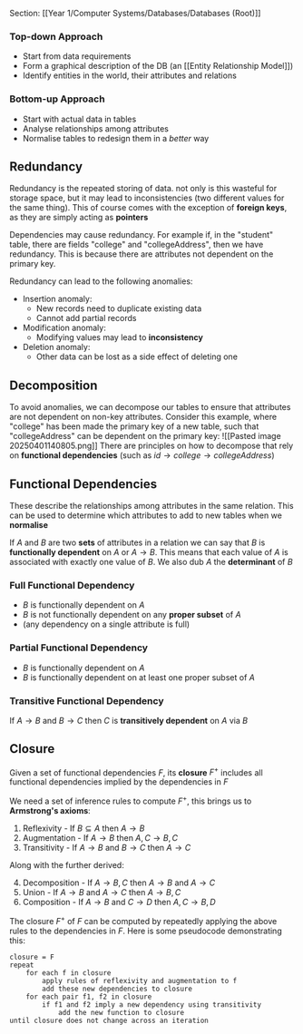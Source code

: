 Section: [[Year 1/Computer Systems/Databases/Databases (Root)]]
### Top-down Approach

- Start from data requirements
- Form a graphical description of the DB (an [[Entity Relationship Model]])
- Identify entities in the world, their attributes and relations
### Bottom-up Approach

- Start with actual data in tables
- Analyse relationships among attributes
- Normalise tables to redesign them in a *better* way
## Redundancy

Redundancy is the repeated storing of data. not only is this wasteful for storage space, but it may lead to inconsistencies (two different values for the same thing). This of course comes with the exception of **foreign keys**, as they are simply acting as **pointers**

Dependencies may cause redundancy. For example if, in the "student" table, there are fields "college" and "collegeAddress", then we have redundancy. This is because there are attributes not dependent on the primary key.

Redundancy can lead to the following anomalies:

- Insertion anomaly:
	- New records need to duplicate existing data
	- Cannot add partial records
- Modification anomaly:
	- Modifying values may lead to **inconsistency**
- Deletion anomaly:
	- Other data can be lost as a side effect of deleting one
## Decomposition

To avoid anomalies, we can decompose our tables to ensure that attributes are not dependent on non-key attributes. Consider this example, where "college" has been made the primary key of a new table, such that "collegeAddress" can be dependent on the primary key:
![[Pasted image 20250401140805.png]]
There are principles on how to decompose that rely on **functional dependencies** (such as $id\rightarrow college\rightarrow collegeAddress$)
## Functional Dependencies

These describe the relationships among attributes in the same relation. This can be used to determine which attributes to add to new tables when we **normalise**  

If $A$ and $B$ are two **sets** of attributes in a relation we can say that $B$ is **functionally dependent** on $A$ or $A\rightarrow B$. This means that each value of $A$ is associated with exactly one value of $B$. We also dub $A$ the **determinant** of $B$
### Full Functional Dependency

- $B$ is functionally dependent on $A$
- $B$ is not functionally dependent on any **proper subset** of $A$
- (any dependency on a single attribute is full)
### Partial Functional Dependency

- $B$ is functionally dependent on $A$
- $B$ is functionally dependent on at least one proper subset of $A$
### Transitive Functional Dependency

If $A\rightarrow B$ and $B\rightarrow C$ then $C$ is **transitively dependent** on $A$ via $B$
## Closure

 Given a set of functional dependencies $F$, its **closure** $F^+$ includes all functional dependencies implied by the dependencies in $F$

We need a set of inference rules to compute $F^+$, this brings us to **Armstrong's axioms**:

1. Reflexivity - If $B\subseteq A$ then $A\rightarrow B$
2. Augmentation - If $A\rightarrow B$ then $A,C\rightarrow B,C$
3. Transitivity - If $A\rightarrow B$ and $B\rightarrow C$ then $A\rightarrow C$

Along with the further derived:

4. Decomposition - If $A\rightarrow B,C$ then $A\rightarrow B$ and $A\rightarrow C$
5. Union - If $A\rightarrow B$ and $A\rightarrow C$ then $A\rightarrow B,C$
6. Composition - If $A\rightarrow B$ and $C\rightarrow D$ then $A,C\rightarrow B,D$

The closure $F^+$ of $F$ can be computed by repeatedly applying the above rules to the dependencies in $F$. Here is some pseudocode demonstrating this:

```
closure = F
repeat
	for each f in closure
		apply rules of reflexivity and augmentation to f
		add these new dependencies to closure
	for each pair f1, f2 in closure
		if f1 and f2 imply a new dependency using transitivity
			add the new function to closure
until closure does not change across an iteration
```
